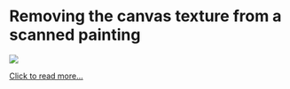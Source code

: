 # Removing the canvas texture from a scanned painting

![](https://devearley.github.io/earley.dev/images/FFT.png)

[Click to read more...](./blog.html?blog=9-11-21.md)

